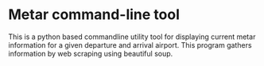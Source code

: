 # Metar command-line tool

This is a python based commandline utility tool for displaying current metar information for a given departure and arrival airport.
This program gathers information by web scraping using beautiful soup.
